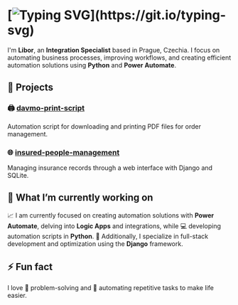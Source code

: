 # [![Typing SVG](https://readme-typing-svg.herokuapp.com?font=Pixelify+Sans&size=30&pause=1000&color=0366D6&width=435&lines=Hi+there!)](https://git.io/typing-svg)

I'm **Libor**, an **Integration Specialist** based in Prague, Czechia. I focus on automating business processes, improving workflows, and creating efficient automation solutions using **Python** and **Power Automate**.

## 🚀 Projects

### 🖨️ [davmo-print-script](https://github.com/liborgit/davmo-print-script)
Automation script for downloading and printing PDF files for order management.

### 🌐 [insured-people-management](https://github.com/liborgit/insured-people-management)
Managing insurance records through a web interface with Django and SQLite.

## 🌱 What I’m currently working on
📈 I am currently focused on creating automation solutions with **Power Automate**, delving into **Logic Apps** and integrations, while 💻 developing automation scripts in **Python**. 🐍 Additionally, I specialize in full-stack development and optimization using the **Django** framework.

## ⚡ Fun fact
I love 🧠 problem-solving and 🤖 automating repetitive tasks to make life easier.
